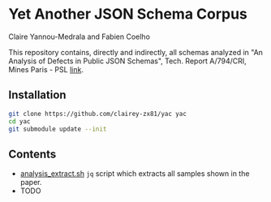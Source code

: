 # Yet Another JSON Schema Corpus

Claire Yannou-Medrala and Fabien Coelho

This repository contains, directly and indirectly, all schemas analyzed in
"An Analysis of Defects in Public JSON Schemas", Tech. Report A/794/CRI,
Mines Paris - PSL [link](TODO).

## Installation

```sh
git clone https://github.com/clairey-zx81/yac yac
cd yac
git submodule update --init
```

## Contents

- [analysis_extract.sh](analysis_extract.sh)
  `jq` script which extracts all samples shown in the paper.
- TODO
